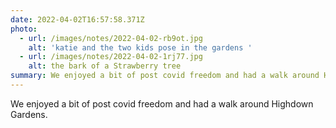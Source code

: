 ```yaml
---
date: 2022-04-02T16:57:58.371Z
photo:
  - url: /images/notes/2022-04-02-rb9ot.jpg
    alt: 'katie and the two kids pose in the gardens '
  - url: /images/notes/2022-04-02-1rj77.jpg
    alt: the bark of a Strawberry tree
summary: We enjoyed a bit of post covid freedom and had a walk around Highdown Gardens.
---
```

We enjoyed a bit of post covid freedom and had a walk around Highdown Gardens. 
